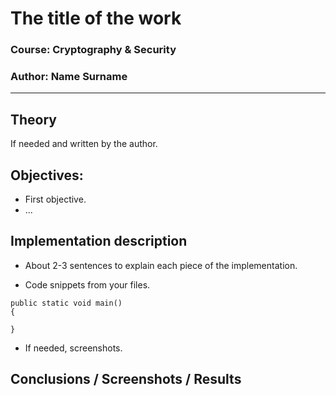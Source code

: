# The title of the work

### Course: Cryptography & Security
### Author: Name Surname

----

## Theory
If needed and written by the author.


## Objectives:

* First objective.
* ...


## Implementation description

* About 2-3 sentences to explain each piece of the implementation.


* Code snippets from your files.

```
public static void main() 
{

}
```

* If needed, screenshots.


## Conclusions / Screenshots / Results
